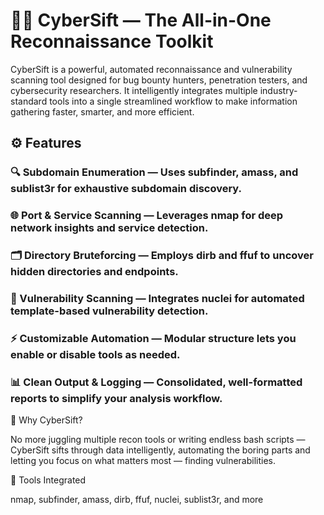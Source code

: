 # 🕵️‍♂️ CyberSift — The All-in-One Reconnaissance Toolkit

CyberSift is a powerful, automated reconnaissance and vulnerability scanning tool designed for bug bounty hunters, penetration testers, and cybersecurity researchers.
It intelligently integrates multiple industry-standard tools into a single streamlined workflow to make information gathering faster, smarter, and more efficient.

## ⚙️ Features

### 🔍 Subdomain Enumeration — Uses subfinder, amass, and sublist3r for exhaustive subdomain discovery.

### 🌐 Port & Service Scanning — Leverages nmap for deep network insights and service detection.

### 🗂️ Directory Bruteforcing — Employs dirb and ffuf to uncover hidden directories and endpoints.

### 🧩 Vulnerability Scanning — Integrates nuclei for automated template-based vulnerability detection.

### ⚡ Customizable Automation — Modular structure lets you enable or disable tools as needed.

### 📊 Clean Output & Logging — Consolidated, well-formatted reports to simplify your analysis workflow.

🚀 Why CyberSift?

No more juggling multiple recon tools or writing endless bash scripts — CyberSift sifts through data intelligently, automating the boring parts and letting you focus on what matters most — finding vulnerabilities.

🧠 Tools Integrated

nmap, subfinder, amass, dirb, ffuf, nuclei, sublist3r, and more
